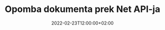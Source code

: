 ---
############################# Static ############################
layout: "product"
date: 2022-02-23T12:00:00+02:00
draft: false

product: "Annotation"
product_tag: "annotation"
platform: "Net"
platform_tag: "net"

############################# Head ############################
head_title: "Net Document Annotation API | Ogled in komentiranje slik PDF Word Excel PPTX"
head_description: "Net Document Annotation API. Oglejte si, označite, komentirajte in opombe PDF Word DOCX, Excel XLSX, PPTX, EML EMLX, VSS VSD, OTP, CAD in formati slikovnih datotek."

############################# Header ##########################
title: "Opomba dokumenta prek Net API-ja"
description: "Zgradite mrežne aplikacije z zmožnostmi ogledovanja in dodajanja opomb PDF, HTML, MS Office in drugih formatov dokumentov brez namestitve zunanje programske opreme."
button:
    enable: true
    icon: "fas fa-arrow-down"
    label: "Prenesite brezplačno preskusno različico"
    link: "https://downloads.groupdocs.com/annotation/net"

############################# SubMenu #########################
submenu:
    enable: true
    
    left:
        img_alt: "GroupDocs.Annotation for Net"
        image: "https://www.groupdocs.cloud/templates/groupdocs/images/product-logos/groupdocs-annotation-net.png"
        product: "GroupDocs.Annotation"
        platform: "Net"

    middle:
        button:
            # button loop
            - link: "#features"
              text: "Lastnosti"

            # button loop
            - link: "https://products.groupdocs.app/annotation"
              text: "Predstavitve v živo"

            # button loop
            - link: "https://purchase.groupdocs.com/pricing/annotation/net"
              text: "Cenitev"

    right:
        link_download: "https://downloads.groupdocs.com/annotation"
        link_learn: "https://docs.groupdocs.com/annotation/net/"
        link_buy: "https://purchase.groupdocs.com"

############################# Overview ############################
overview:
    enable: true
    content: |
      GroupDocs.Annotation Net API je izdelek, ki vam omogoča delo z opombami v dokumentih na različnih platformah in operacijskih sistemih, kot so Android, MacOS, Linux, Windows. GroupDocs.Annotation ponuja knjižnico s preprostim API-jem, ki nudi številne prednosti: če na primer želite ohraniti zaupnost podatkov ali izbrati, koliko energije potrebujete za delo s knjižnico, ali delno spremeniti delo z opombami, je knjižnica zelo lahek in prilagodljiv.

      GroupDocs.Annotation for Net API vam omogoča delo z različnimi vrstami pripisov, ki vključujejo: besedilo, poličrt, območje, podčrtano, točko, vodni žig, puščico, elipso, zamenjavo besedila, razdaljo, besedilno polje, urejanje virov itd. In podpira večino priljubljeni formati dokumentov, kot so: PDF, HTML, Microsoft Office Word, Excelove preglednice, PowerPoint predstavitve, Visio, Outlookova e-pošta, slike, metadatoteke, CAD risbe in različni drugi formati. API omogoča pridobivanje sličic strani dokumentov in podpira uvoz in izvoz opomb v in iz datotek PDF.

      S knjižnico lahko dodajate, urejate, ekstrahirate in brišete opombe iz dokumentov, obračate dokumente, spreminjate rešitve sličic in to ni popoln seznam vseh možnosti. Ponuja tudi obsežen nabor podatkovnih objektov za prilagoditev lastnosti opomb glede na vaše zahteve znotraj vseh podprtih formatov dokumentov.

      Delo z API-jem GroupDocs.Annotation for Net je zelo preprosto in obsega samo nekaj osnovnih korakov. Najprej morate nastaviti licenco, nato izbrati datoteko, s katero želite delati, nato pa nekako manipulirati z opombami dokumenta (brisanje/urejanje/ekstrahiranje/brisanje) in rezultat shraniti. Za več informacij glejte dokumentacijo izdelka ali naš nabor primerov.
      
      GroupDocs.Annotation se redno posodablja in nudi podporo svojim strankam, vedno ste dobrodošli, da nam postavite vprašanja ali pošljete svoje ideje ali nam poveste o svojih potrebah po nečem novem in z veseljem bomo to implementirali v naše nove različice.
    tabs:
      enable: true
      
      ## TAB ONE ##
      tab_one:
        description: |
          Sledi pregled GroupDocs.Annotation za Net:
      
        right:
          enable: true
          icon: "fab fa-html5"
          title:  Pregled
          content: |
            * Dodajte opombe
            * Izvoz opomb 
            * Uvoz opomb
            * Komentarji na podlagi odgovorov
            * Združljivost pripisov
      
      ## TAB TWO ##
      tab_two:
        description: |
          GroupDocs.Annotation for Net podpira vse priljubljene [formate datotek dokumentov](https://docs.groupdocs.com/annotation/Net/supported-document-formats/), vključno z: Microsoft Office, PDF, slike in številnimi drugimi.

        left:
          enable: true
          table:
            # table loop
            - title: "Microsoft Office Formats"
              content: |
                * **Word**: [DOC](/annotation/net/doc/), [DOCX](/annotation/net/docx/), [DOCM](/annotation/net/docm/), [DOT](/annotation/net/dot/), [DOTX](/annotation/net/dotx/), [RTF](/annotation/net/rtf/)
                * **Excel**: [XLS](/annotation/net/xls/), [XLSX](/annotation/net/xlsx/), [XLSB](/annotation/net/xlsb/), [XLSM](/annotation/net/xlsm/)
                * **PowerPoint**: [PPT](/annotation/net/ppt/), [PPTX](/annotation/net/pptx/), [PPS](/annotation/net/pps/), [PPSX](/annotation/net/ppsx/), [POTM](/annotation/net/potm/), [POTX](/annotation/net/potx/), [PPSM](/annotation/net/ppsm/), [PPTM](/annotation/net/pptm/), [WMF](/annotation/net/wmf/), [EMF](/annotation/net/emf/)
                * **Outlook**: [EML](/annotation/net/eml/), [EMLX](/annotation/net/emlx/), [MSG](/annotation/net/msg/)
                * **Visio**: [VSS](/annotation/net/vss/), [VST](/annotation/net/vst/), [VSD](/annotation/net/vsd/), [VSDX](/annotation/net/vsdx/), [VSX](/annotation/net/vsx/)

        right:
          enable: true
          table:
            # table loop
            - title: "Other Formats"
              content: |
                * **Portable**: [PDF](/annotation/net/pdf/) (PDF/A-1a, PDF/A-1b, PDF/A-2a)
                * **OpenDocument**: [ODT](/annotation/net/odt/), [ODS](/annotation/net/ods/), [ODP](/annotation/net/odp/)
                * **Images**: [BMP](/annotation/net/bmp/), [JPG](/annotation/net/jpg/), [JPEG](/annotation/net/jpeg/), [TIFF](/annotation/net/tiff/), [TIF](/annotation/net/tif/), [PNG](/annotation/net/png/), [GIF](/annotation/net/gif/), [DCM](/annotation/net/dcm/), [DICOM](/annotation/net/dicom/)
                * **AutoCAD**: [DWG](/annotation/net/dwg/), [DXF](/annotation/net/dxf/), [CAD](/annotation/net/cad/)
                * **Other**: [HTM](/annotation/net/htm/), [HTML](/annotation/net/html/), [CSV](/annotation/net/csv/), [DJVU](/annotation/net/djvu/), [OTP](/annotation/net/otp/), [OTT](/annotation/net/ott/)

      ## TAB THREE ##
      tab_three:
        description: |
          GroupDocs.Annotation for Net podpira naslednje operacijske sisteme, ogrodja in upravitelje paketov:
        
        left:
          enable: true
          table:
            # table loop
            - icon: "fab fa-windows"
              title:  Operacijski sistemi
              content: |
                * Windows Desktop (x86 & x64)
                * Windows Server (x86 & x64)
                * Windows Azure
                * Linux
                * MacOS

            # table loop
            - icon: "fas fa-code"
              title:  Podprta ogrodja
              content: |
                * .NET Standard 2.0
                * .NET Framework 2.0 or higher
                * .NET Core 2.0 or higher
                * Mono Framework 1.2 or higher

        right:
          enable: true
          table:
            # table loop
            - icon: "fas fa-box"
              title:  Upravitelj paketov
              content: |
                * NuGet
            
            # table loop
            - icon: "fas fa-tools"
              title:  Razvojna okolja
              content: |
                * Microsoft Visual Studio
                * Xamarin.Android
                * Xamarin.IOS
                * Xamarin.Mac
                * MonoDevelop

############################# Features ############################
features:
    enable: true
    title: GroupDocs. Annotation for Net Features

    feature:
      # feature loop
      - icon: "fas fa-copy"
        link: "https://docs.groupdocs.com/annotation/net/basic-usage/"
        content: Dodajanje, urejanje in odstranjevanje opomb in odgovorov

      # feature loop
      - icon: "fas fa-eye"
        link: "https://docs.groupdocs.com/annotation/net/export-annotations/"
        content: Izvozi opombe v dokument

      # feature loop
      - icon: "fas fa-bolt"
        link: "https://docs.groupdocs.com/annotation/net/evaluation-limitations-and-licensing-of-groupdocs-annotation/"
        content: Merjena licenca – nadzorovano zaračunavanje s plačilom glede na uporabo API-ja
      
      # feature loop
      - icon: "fas fa-code"
        link: "https://docs.groupdocs.com/annotation/net/extract-annotations-from-document/"
        content: Enotni klic funkcije za pridobivanje vseh pripisov dokumenta

      # feature loop
      - icon: "fas fa-cloud"
        link: "https://docs.groupdocs.com/annotation/net/add-point-annotation/"
        content: Dodelite vrednost opombi točke ali premaknite obstoječo vrednost točke

      # feature loop
      - icon: "fas fa-remove-format"
        link: "https://docs.groupdocs.com/annotation/net/add-link-annotation/"
        content: Dodajte opombo povezave v PDF, Word in PowerPoint diapozitive

      # feature loop
      - icon: "fas fa-comment-slash"
        link: "https://docs.groupdocs.com/annotation/net/basic-usage/"
        content: Nastavite barvo ozadja opombe ali odstranite vse opombe iz dokumenta

      # feature loop
      - icon: "fas fa-border-all"
        link: "https://docs.groupdocs.com/annotation/net/generate-document-pages-preview/"
        content: Natančno dodajte opombe datotekam PDF – pridobite slikovno predstavitev dokumenta PDF in predogled strani v predpomnilniku

      # feature loop
      - icon: "fas fa-wrench"
        link: "https://docs.groupdocs.com/annotation/net/import-annotations/"
        content: Pridobite besedilne koordinate besedilne opombe v slikovni predstavitvi dokumenta

      # feature loop
      - icon: "fas fa-columns"
        link: "https://docs.groupdocs.com/annotation/net/add-area-annotation/"
        content: Povežite komentarje uporabnikov z opombami območja in podporo za ugnezdene komentarje

      # feature loop
      - icon: "fas fa-file-word"
        link: "https://docs.groupdocs.com/annotation/net/add-arrow-annotation/"
        content: Uporabite opombo s puščico za kazanje na določeno vsebino

      # feature loop
      - icon: "fas fa-envelope"
        link: "https://docs.groupdocs.com/annotation/net/add-distance-annotation/"
        content: Uporabite opombo o razdalji, da narišete črto, ki predstavlja razdaljo med predmeti

      # feature loop
      - icon: "fas fa-print"
        link: "https://docs.groupdocs.com/annotation/net/add-point-annotation/"
        content: Opomba na podlagi točk, ki ob kliku odpre okno za dodajanje komentarjev

      # feature loop
      - icon: "fas fa-file-archive"
        link: "https://docs.groupdocs.com/annotation/net/add-polyline-annotation/"
        content: Ustvarite povezano zaporedje segmentov črt, ustvarjenih kot opomba polilinije

      # feature loop
      - icon: "fas fa-lock"
        link: "https://docs.groupdocs.com/annotation/net/add-ellipse-annotation/"
        content: Ustvarite ravne črte, segmente lokov ali kombinacijo obojega

      # feature loop
      - icon: "fas fa-file-code"
        link: "https://docs.groupdocs.com/annotation/net/add-area-annotation/"
        content: Označite področja dokumenta, ki so predlagana za redigiranje
      
      # feature loop
      - icon: "fas fa-fill-drip"
        link: "https://docs.groupdocs.com/annotation/net/add-image-annotation/"
        content: Dodajte opombe k slikam v PDF, diagrame, Word, Excel, predstavitve in slike

      # feature loop
      - icon: "fas fa-file-excel"
        link: "https://docs.groupdocs.com/annotation/net/add-annotation-to-the-document/"
        content: Dodajte besedilno polje in žig ali vodni žig na podlagi besedila v dokument

      # feature loop
      - icon: "fas fa-heading"
        link: "https://docs.groupdocs.com/annotation/net/add-annotation-to-the-document/"
        content: Prečrtajte, podčrtajte ali zamenjajte določeno besedilo v dokumentu

      # feature loop
      - icon: "fas fa-project-diagram"
        link: "https://docs.groupdocs.com/annotation/net/update-annotations/"
        content: Spremenite velikost opombe z dodelitvijo novih parametrov višine in širine

      # feature loop
      - icon: "fas fa-cube"
        link: "https://docs.groupdocs.com/annotation/net/generate-document-pages-preview/"
        content: Pridobite sličice strani dokumenta. Upravljajte različne označene dokumente za slike in diagrame

      # feature loop
      - icon: "fab fa-uncharted"
        link: "https://docs.groupdocs.com/annotation/net/export-annotations/"
        content: Izvozite opombe v večstranske datoteke TIFF in delajte z njimi
  
      # feature loop
      - icon: "fab fa-uncharted"
        link: "https://docs.groupdocs.com/annotation/net/add-watermark-annotation/"
        content: Prilagodite navpično in vodoravno poravnavo za opombo vodnega žiga
  
      # feature loop
      - icon: "fab fa-uncharted"
        link: "https://docs.groupdocs.com/annotation/net/add-text-field-annotation/"
        content: Dodajte vodoravno poravnavo besedila za besedilno polje

      # feature loop
      - icon: "fab fa-uncharted"
        link: "https://docs.groupdocs.com/annotation/net/document-text-info/"
        content: Pridobite informacije o besedilnih vrsticah dokumenta (besedilo, širina, višina, zamiki)

    more_feature:
      # more_feature_loop
      - title: Podpora za več vrst opomb
        content: |
          GroupDocs.Annotation for .NET vam omogoča delo z različnimi vrstami pripisov. To daje svobodo in enostavno komunikacijo med sodelovanjem z vašo ekipo pri nalogah. Uporabite lahko opombe, kot so opomba območja (označite območje kot pravokotnik in mu dodajte opombe), opomba točke (prilepite komentarje na katero koli mesto v dokumentu), opomba besedila (dodajte komentar izbranemu besedilu), opomba prečrtano/podčrtano ( uporabljeno za odstavek), pripis poličnije (risanje oblik in prostoročnih črt), pripis puščice (kazalka puščice s priloženimi komentarji), pripis elipse (prikaz besedila znotraj elipse), pripis razdalje (risanje črte, ki predstavlja razdaljo med predmeti), povezava opombo (dodajte spletne povezave do podprtih formatov dokumentov) in opombo vodnega žiga (v dokument lahko dodate besedilni žig ali vodni žig).

          ```cs
          // Initialize list of AnnotationInfo
          List<AnnotationInfo> annotations = new List<AnnotationInfo>();
          // Initialize text annotation
          AnnotationInfo textAnnotation = new AnnotationInfo
          {
            Box = new Rectangle((float)265.44, (float)153.86, 206, 36), Type = AnnotationType.Text 
          };
          // Add annotation to list
          annotations.Add(textAnnotation);
          // Get input file stream
          Stream inputFile = new FileStream("D:/input.pdf", FileMode.Open, File
          .ReadWrite);
          // Export annotation and save output file
          CommonUtilities.SaveOutputDocument(inputFile, annotations, DocumentType.Pdf);
          ```

############################# Support ############################
support:
    enable: true

############################# Solutions ############################
solutions:
    enable: true
    title: GroupDocs.Annotation ponuja API-je za ogled dokumentov za druga priljubljena razvojna okolja

    solution:
        # solution loop
        - img_alt: "GroupDocs.Annotation for Java"
          image: "https://www.groupdocs.cloud/templates/groupdocs/images/product-logos/groupdocs-annotation-java.png"
          product: "GroupDocs.Annotation"
          platform: "Java"
          link: "/annotation/java/"

############################# Back to top ###############################
back_to_top:
  enable: true
---